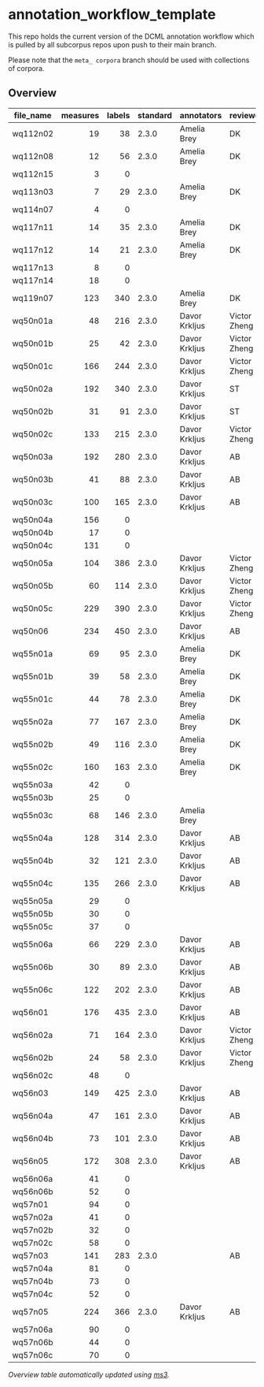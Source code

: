 # annotation_workflow_template

This repo holds the current version of the DCML annotation workflow which is pulled by all subcorpus repos upon push to their main branch. 

Please note that the `meta_ corpora` branch should be used with collections of corpora.


## Overview
|file_name|measures|labels|standard| annotators  | reviewers  |
|---------|-------:|-----:|--------|-------------|------------|
|wq112n02 |      19|    38|2.3.0   |Amelia Brey  |DK          |
|wq112n08 |      12|    56|2.3.0   |Amelia Brey  |DK          |
|wq112n15 |       3|     0|        |             |            |
|wq113n03 |       7|    29|2.3.0   |Amelia Brey  |DK          |
|wq114n07 |       4|     0|        |             |            |
|wq117n11 |      14|    35|2.3.0   |Amelia Brey  |DK          |
|wq117n12 |      14|    21|2.3.0   |Amelia Brey  |DK          |
|wq117n13 |       8|     0|        |             |            |
|wq117n14 |      18|     0|        |             |            |
|wq119n07 |     123|   340|2.3.0   |Amelia Brey  |DK          |
|wq50n01a |      48|   216|2.3.0   |Davor Krkljus|Victor Zheng|
|wq50n01b |      25|    42|2.3.0   |Davor Krkljus|Victor Zheng|
|wq50n01c |     166|   244|2.3.0   |Davor Krkljus|Victor Zheng|
|wq50n02a |     192|   340|2.3.0   |Davor Krkljus|ST          |
|wq50n02b |      31|    91|2.3.0   |Davor Krkljus|ST          |
|wq50n02c |     133|   215|2.3.0   |Davor Krkljus|Victor Zheng|
|wq50n03a |     192|   280|2.3.0   |Davor Krkljus|AB          |
|wq50n03b |      41|    88|2.3.0   |Davor Krkljus|AB          |
|wq50n03c |     100|   165|2.3.0   |Davor Krkljus|AB          |
|wq50n04a |     156|     0|        |             |            |
|wq50n04b |      17|     0|        |             |            |
|wq50n04c |     131|     0|        |             |            |
|wq50n05a |     104|   386|2.3.0   |Davor Krkljus|Victor Zheng|
|wq50n05b |      60|   114|2.3.0   |Davor Krkljus|Victor Zheng|
|wq50n05c |     229|   390|2.3.0   |Davor Krkljus|Victor Zheng|
|wq50n06  |     234|   450|2.3.0   |Davor Krkljus|AB          |
|wq55n01a |      69|    95|2.3.0   |Amelia Brey  |DK          |
|wq55n01b |      39|    58|2.3.0   |Amelia Brey  |DK          |
|wq55n01c |      44|    78|2.3.0   |Amelia Brey  |DK          |
|wq55n02a |      77|   167|2.3.0   |Amelia Brey  |DK          |
|wq55n02b |      49|   116|2.3.0   |Amelia Brey  |DK          |
|wq55n02c |     160|   163|2.3.0   |Amelia Brey  |DK          |
|wq55n03a |      42|     0|        |             |            |
|wq55n03b |      25|     0|        |             |            |
|wq55n03c |      68|   146|2.3.0   |Amelia Brey  |            |
|wq55n04a |     128|   314|2.3.0   |Davor Krkljus|AB          |
|wq55n04b |      32|   121|2.3.0   |Davor Krkljus|AB          |
|wq55n04c |     135|   266|2.3.0   |Davor Krkljus|AB          |
|wq55n05a |      29|     0|        |             |            |
|wq55n05b |      30|     0|        |             |            |
|wq55n05c |      37|     0|        |             |            |
|wq55n06a |      66|   229|2.3.0   |Davor Krkljus|AB          |
|wq55n06b |      30|    89|2.3.0   |Davor Krkljus|AB          |
|wq55n06c |     122|   202|2.3.0   |Davor Krkljus|AB          |
|wq56n01  |     176|   435|2.3.0   |Davor Krkljus|AB          |
|wq56n02a |      71|   164|2.3.0   |Davor Krkljus|Victor Zheng|
|wq56n02b |      24|    58|2.3.0   |Davor Krkljus|Victor Zheng|
|wq56n02c |      48|     0|        |             |            |
|wq56n03  |     149|   425|2.3.0   |Davor Krkljus|AB          |
|wq56n04a |      47|   161|2.3.0   |Davor Krkljus|AB          |
|wq56n04b |      73|   101|2.3.0   |Davor Krkljus|AB          |
|wq56n05  |     172|   308|2.3.0   |Davor Krkljus|AB          |
|wq56n06a |      41|     0|        |             |            |
|wq56n06b |      52|     0|        |             |            |
|wq57n01  |      94|     0|        |             |            |
|wq57n02a |      41|     0|        |             |            |
|wq57n02b |      32|     0|        |             |            |
|wq57n02c |      58|     0|        |             |            |
|wq57n03  |     141|   283|2.3.0   |             |AB          |
|wq57n04a |      81|     0|        |             |            |
|wq57n04b |      73|     0|        |             |            |
|wq57n04c |      52|     0|        |             |            |
|wq57n05  |     224|   366|2.3.0   |Davor Krkljus|AB          |
|wq57n06a |      90|     0|        |             |            |
|wq57n06b |      44|     0|        |             |            |
|wq57n06c |      70|     0|        |             |            |


*Overview table automatically updated using [ms3](https://johentsch.github.io/ms3/).*
